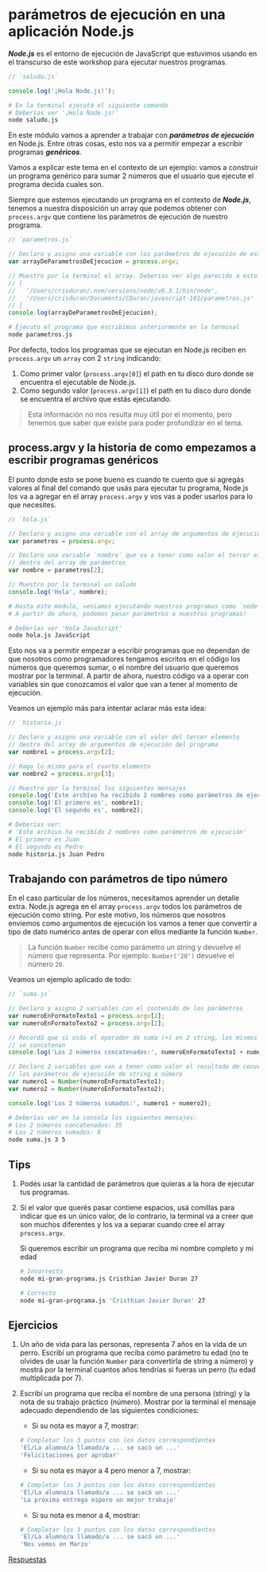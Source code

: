 # parámetros de ejecución en una aplicación Node.js

**_Node.js_** es el entorno de ejecución de JavaScript que estuvimos usando en el transcurso de este workshop para ejecutar nuestros programas.

```javascript
// `saludo.js`

console.log('¡Hola Node.js!');
```

```bash
# En la terminal ejecutá el siguiente comando
# Deberías ver '¡Hola Node.js!'
node saludo.js
```

En este módulo vamos a aprender a trabajar con **_parámetros de ejecución_** en Node.js. Entre otras cosas, esto nos va a permitir empezar a escribir programas **_genéricos_**.

Vamos a explicar este tema en el contexto de un ejemplo: vamos a construir un programa genérico para sumar 2 números que el usuario que ejecute el programa decida cuales son.

Siempre que estemos ejecutando un programa en el contexto de **_Node.js_**, tenemos a nuestra disposición un array que podemos obtener con `process.argv` que contiene los parámetros de ejecución de nuestro programa.

```javascript
// `parametros.js`

// Declaro y asigno una variable con los parámetros de ejecución de este programa
var arrayDeParametrosDeEjecucion = process.argv;

// Muestro por la terminal el array. Deberías ver algo parecido a esto:
// [
//   '/Users/crisduran/.nvm/versions/node/v6.3.1/bin/node',
//   '/Users/crisduran/Documents/CDuran/javascript-101/parametros.js'
// ]
console.log(arrayDeParametrosDeEjecucion);
```

```bash
# Ejecuto el programa que escribimos anteriormente en la terminal
node parametros.js
```

Por defecto, todos los programas que se ejecutan en Node.js reciben en `process.argv` un `array` con 2 `string` indicando:

1. Como primer valor (`process.argv[0]`) el path en tu disco duro donde se encuentra el ejecutable de Node.js.
1. Como segundo valor (`process.argv[1]`) el path en tu disco duro donde se encuentra el archivo que estás ejecutando.

> Esta información no nos resulta muy útil por el momento, pero tenemos que saber que existe para poder profundizar en el tema.

## process.argv y la historia de como empezamos a escribir programas genéricos

El punto donde esto se pone bueno es cuando te cuento que si agregás valores al final del comando que usás para ejecutar tu programa, Node.js los va a agregar en el array `process.argv` y vos vas a poder usarlos para lo que necesites.

```javascript
// `hola.js`

// Declaro y asigno una variable con el array de argumentos de ejecución
var parametros = process.argv;

// Declaro una variable `nombre` que va a tener como valor el tercer elemento
// dentro del array de parámetros
var nombre = parametros[2];

// Muestro por la terminal un saludo
console.log('Hola', nombre);
```

```bash
# Hasta este módulo, veniamos ejecutando nuestros programas como `node archivo.js`
# A partir de ahora, podemos pasar parámetros a nuestros programas!

# Deberías ver 'Hola JavaScript'
node hola.js JavaScript
```

Esto nos va a permitir empezar a escribir programas que no dependan de que nosotros como programadores tengamos escritos en el código los números que queremos sumar, o el nombre del usuario que queremos mostrar por la terminal. A partir de ahora, nuestro código va a operar con variables sin que conozcamos el valor que van a tener al momento de ejecución.

Veamos un ejemplo más para intentar aclarar más esta idea:

```javascript
// `historia.js`

// Declaro y asigno una variable con el valor del tercer elemento
// dentro del array de argumentos de ejecución del programa
var nombre1 = process.argv[2];

// Hago lo mismo para el cuarto elemento
var nombre2 = process.argv[3];

// Muestro por la terminal los siguientes mensajes
console.log('Este archivo ha recibido 2 nombres como parámetros de ejecución');
console.log('El primero es', nombre1);
console.log('El segundo es', nombre2);
```

```bash
# Deberías ver:
# 'Este archivo ha recibido 2 nombres como parámetros de ejecución'
# El primero es Juan
# El segundo es Pedro
node historia.js Juan Pedro
```

## Trabajando con parámetros de tipo número

En el caso particular de los números, necesitamos aprender un detalle extra. Node.js agrega en el array `process.argv` todos los parámetros de ejecución como string. Por este motivo, los números que nosotros enviemos como argumentos de ejecución los vamos a tener que convertir a tipo de dato numérico antes de operar con ellos mediante la función `Number`.

> La función `Number` recibe como parámetro un string y devuelve el número que representa. Por ejemplo: `Number('20')` devuelve el número `20`.

Veamos un ejemplo aplicado de todo:

```javascript
// `suma.js`

// Declaro y asigno 2 variables con el contenido de los parámetros
var numeroEnFormatoTexto1 = process.argv[2];
var numeroEnFormatoTexto2 = process.argv[2];

// Recordá que si usás el operador de suma (+) en 2 string, los mismos
// se concatenan
console.log('Los 2 números concatenados:', numeroEnFormatoTexto1 + numeroEnFormatoTexto1);

// Declaro 2 variables que van a tener como valor el resultado de convertir
// los parámetros de ejecución de string a número
var numero1 = Number(numeroEnFormatoTexto1);
var numero2 = Number(numeroEnFormatoTexto2);

console.log('Los 2 números sumados:', numero1 + numero2);
```

```bash
# Deberías ver en la consola los siguientes mensajes:
# Los 2 números concatenados: 35
# Los 2 números sumados: 8
node suma.js 3 5
```

## Tips

1. Podés usar la cantidad de parámetros que quieras a la hora de ejecutar tus programas.
1. Si el valor que querés pasar contiene espacios, usá comillas para indicar que es un único valor, de lo contrario, la terminal va a creer que son muchos diferentes y los va a separar cuando cree el array `process.argv`.

    Si queremos escribir un programa que reciba mi nombre completo y mi edad

    ```bash
    # Incorrecto
    node mi-gran-programa.js Cristhian Javier Duran 27

    # Correcto
    node mi-gran-programa.js 'Cristhian Javier Duran' 27
    ```

## Ejercicios

1. Un año de vida para las personas, representa 7 años en la vida de un perro. Escribí un programa que reciba como parámetro tu edad (no te olvides de usar la función `Number` para convertirla de string a número) y mostrá por la terminal cuantos años tendrías si fueras un perro (tu edad multiplicada por 7).
1. Escribí un programa que reciba el nombre de una persona (string) y la nota de su trabajo práctico (número). Mostrar por la terminal el mensaje adecuado dependiendo de las siguientes condiciones:

    * Si su nota es mayor a 7, mostrar:

    ```bash
    # Completar los 3 puntos con los datos correspondientes
    'El/La alumno/a llamado/a ... se sacó un ...'
    'Felicitaciones por aprobar'
    ```

    * Si su nota es mayor a 4 pero menor a 7, mostrar:

    ```bash
    # Completar los 3 puntos con los datos correspondientes
    'El/La alumno/a llamado/a ... se sacó un ...'
    'La próxima entrega espero un mejor trabajo'
    ```

    * Si su nota es menor a 4, mostrar:

    ```bash
    # Completar los 3 puntos con los datos correspondientes
    'El/La alumno/a llamado/a ... se sacó un ...'
    'Nos vemos en Marzo'
    ```

[Respuestas](/respuestas/08.js)
